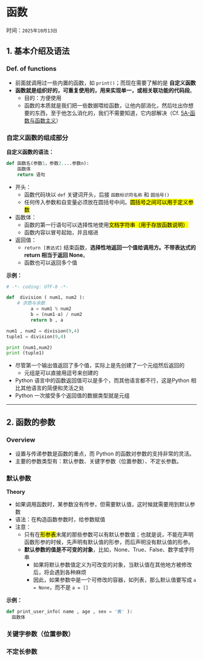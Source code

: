 # 函数

时间：`2025年10月13日`

## 1. 基本介绍及语法

### Def. of functions

- 前面就调用过一些内置的函数，如 `print()`；而现在需要了解的是 **自定义函数**
- **函数就是组织好的，可重复使用的，用来实现单一，或相关联功能的代码段**。
  - 目的：方便使用
  - 函数的本质就是我们把一些数据喂给函数，让他内部消化，然后吐出你想要的东西，至于他怎么消化的，我们不需要知道，它内部解决（Cf. [5A-函数与函数主义](./5A-函数与函数主义.md)）

### 自定义函数的组成部分

**自定义函数的语法：**

```python
def 函数名(参数1，参数2....参数n):
    函数体
    return 语句
```

- 开头：
  - 函数代码块以 `def` 关键词开头，后接 `函数标识符名称` 和 `圆括号()`
  - 任何传入参数和自变量必须放在圆括号中间。<mark>圆括号之间可以用于定义参数</mark>
- 函数体：
  - 函数的第一行语句可以选择性地使用<mark>文档字符串（用于存放函数说明）</mark>
  - 函数内容以冒号起始，并且缩进
- 返回值：
  - `return [表达式]` 结束函数，**选择性地返回一个值给调用方。不带表达式的 return 相当于返回 None**。
  - 函数也可以返回多个值

**示例：**

```python
# -*- coding: UTF-8 -*-

def  division ( num1, num2 ):
	# 求商与余数
         a = num1 % num2
         b = (num1-a) / num2
         return b , a

num1 , num2 = division(9,4)
tuple1 = division(9,4)

print (num1,num2)
print (tuple1)
```

- 尽管第一个输出值返回了多个值，实际上是先创建了一个元组然后返回的
  - 元组是可以直接用逗号来创建的
- Python 语言中的函数返回值可以是多个，而其他语言都不行，这是Python 相比其他语言的简便和灵活之处
- Python 一次接受多个返回值的数据类型就是元组

---

## 2. 函数的参数

### Overview

- 设置与传递参数是函数的重点，而 Python 的函数对参数的支持非常的灵活。
- 主要的参数类型有：默认参数、关键字参数（位置参数）、不定长参数。

### 默认参数

**Theory**

- 如果调用函数时，某参数没有传参，但需要默认值，这时候就需要用到默认参数
- 语法：在构造函数参数时，给参数赋值
- 注意：
  - 只有在<mark>形参表</mark>末尾的那些参数可以有默认参数值；也就是说，不能在声明函数形参的时候，先声明有默认值的形参，而后声明没有默认值的形参。
  - **默认参数的值是不可变的对象**，比如，None、True、False、数字或字符串
    - 如果将默认参数值定义为可改变的对象，当默认值在其他地方被修改后，将会遇到各种麻烦
    - 因此，如果参数中是一个可修改的容器，如列表，那么默认值要写成 `a = None`，而不是 `a = []`

**示例：**

```python
def print_user_info( name , age , sex = '男' ):
  函数体
```

### 关键字参数（位置参数）


### 不定长参数
